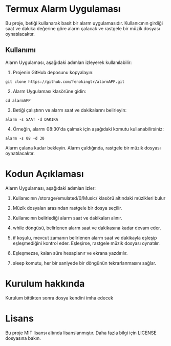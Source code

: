 # Termux Alarm Uygulaması
Bu proje,  betiği kullanarak basit bir alarm uygulamasıdır. Kullanıcının girdiği saat ve dakika değerine göre alarm çalacak ve rastgele bir müzik dosyası oynatılacaktır.

## Kullanımı
 Alarm Uygulaması, aşağıdaki adımları izleyerek kullanılabilir:

1. Projenin GitHub deposunu kopyalayın:
```
git clone https://github.com/fenokingtr/alarmAPP.git
```
 
2. Alarm Uygulaması klasörüne gidin:
```
cd alarmAPP
```
3. Betiği çalıştırın ve alarm saat ve dakikalarını belirleyin:
```
alarm -s SAAT -d DAKIKA
```
4. Örneğin, alarmı 08:30'da çalmak için aşağıdaki komutu kullanabilirsiniz:
```
alarm -s 08 -d 30
```
Alarm çalana kadar bekleyin. Alarm çaldığında, rastgele bir müzik dosyası oynatılacaktır.
# Kodun Açıklaması
 Alarm Uygulaması, aşağıdaki adımları izler:

1. Kullanıcının /storage/emulated/0/Music/ klasörü altındaki müzikleri bulur

2. Müzik dosyaları arasından rastgele bir dosya seçilir.

3. Kullanıcının belirlediği alarm saat ve dakikaları alınır.

4. while döngüsü, belirlenen alarm saat ve dakikasına kadar devam eder.

5. if koşulu, mevcut zamanın belirlenen alarm saat ve dakikayla eşleşip eşleşmediğini kontrol eder. Eşleşirse, rastgele müzik dosyası oynatılır.

6. Eşleşmezse, kalan süre hesaplanır ve ekrana yazdırılır.

7. sleep komutu, her bir saniyede bir döngünün tekrarlanmasını sağlar.
# Kurulum hakkında
Kurulum bittikten sonra dosya kendini imha edecek
# Lisans
Bu proje MIT lisansı altında lisanslanmıştır. Daha fazla bilgi için LICENSE dosyasına bakın.



